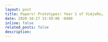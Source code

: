```yaml
---
layout: post
title: Papers! Prototypes! Year 1 of ViAjeRo…
date: 2020-10-27 15:59:00 -0400
inline: false
related_posts: false
description:
---
```

